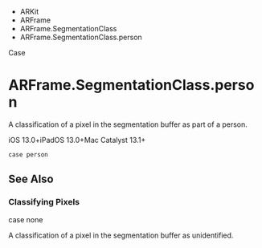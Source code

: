 

- ARKit
- ARFrame
- ARFrame.SegmentationClass
-  ARFrame.SegmentationClass.person 

Case

# ARFrame.SegmentationClass.person

A classification of a pixel in the segmentation buffer as part of a person.

iOS 13.0+iPadOS 13.0+Mac Catalyst 13.1+

``` source
case person
```

## See Also

### Classifying Pixels

case none

A classification of a pixel in the segmentation buffer as unidentified.

